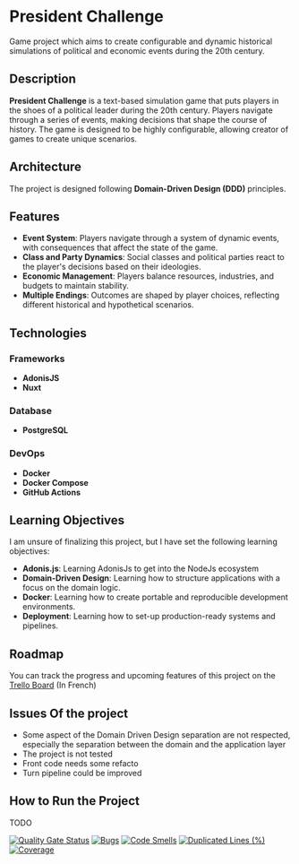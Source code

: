 # President Challenge

Game project which aims to create configurable and dynamic historical simulations of political and economic events during the 20th century.

## Description

**President Challenge** is a text-based simulation game that puts players in the shoes of a political leader during the 20th century. Players navigate through a series of events, making decisions that shape the course of history. The game is designed to be highly configurable, allowing creator of games to create unique scenarios.

## Architecture

The project is designed following **Domain-Driven Design (DDD)** principles.

## Features

- **Event System**: Players navigate through a system of dynamic events, with consequences that affect the state of the game.
- **Class and Party Dynamics**: Social classes and political parties react to the player's decisions based on their ideologies.
- **Economic Management**: Players balance resources, industries, and budgets to maintain stability.
- **Multiple Endings**: Outcomes are shaped by player choices, reflecting different historical and hypothetical scenarios.

## Technologies

### Frameworks
- **AdonisJS**
- **Nuxt**

### Database
- **PostgreSQL**

### DevOps
- **Docker**
- **Docker Compose**
- **GitHub Actions**

## Learning Objectives
I am unsure of finalizing this project, but I have set the following learning objectives:
- **Adonis.js**: Learning AdonisJs to get into the NodeJs ecosystem
- **Domain-Driven Design**: Learning how to structure applications with a focus on the domain logic.
- **Docker**: Learning how to create portable and reproducible development environments.
- **Deployment**: Learning how to set-up production-ready systems and pipelines.

## Roadmap
You can track the progress and upcoming features of this project on the [Trello Board](https://trello.com/b/yeDvZUYI/allende-challenge-v2) (In French)

## Issues Of the project

- Some aspect of the Domain Driven Design separation are not respected, especially the separation between the domain and the application layer
- The project is not tested
- Front code needs some refacto
- Turn pipeline could be improved

## How to Run the Project
TODO

[![Quality Gate Status](https://sonarcloud.io/api/project_badges/measure?project=NathanFouere_allende-challenge-v2&metric=alert_status&token=da295f277cd5d131c11ab2d5705fb52c7f38c414)](https://sonarcloud.io/summary/new_code?id=NathanFouere_allende-challenge-v2)
[![Bugs](https://sonarcloud.io/api/project_badges/measure?project=NathanFouere_allende-challenge-v2&metric=bugs&token=da295f277cd5d131c11ab2d5705fb52c7f38c414)](https://sonarcloud.io/summary/new_code?id=NathanFouere_allende-challenge-v2)
[![Code Smells](https://sonarcloud.io/api/project_badges/measure?project=NathanFouere_allende-challenge-v2&metric=code_smells&token=da295f277cd5d131c11ab2d5705fb52c7f38c414)](https://sonarcloud.io/summary/new_code?id=NathanFouere_allende-challenge-v2)
[![Duplicated Lines (%)](https://sonarcloud.io/api/project_badges/measure?project=NathanFouere_allende-challenge-v2&metric=duplicated_lines_density&token=da295f277cd5d131c11ab2d5705fb52c7f38c414)](https://sonarcloud.io/summary/new_code?id=NathanFouere_allende-challenge-v2)
[![Coverage](https://sonarcloud.io/api/project_badges/measure?project=NathanFouere_allende-challenge-v2&metric=coverage&token=da295f277cd5d131c11ab2d5705fb52c7f38c414)](https://sonarcloud.io/summary/new_code?id=NathanFouere_allende-challenge-v2)
